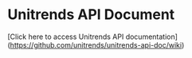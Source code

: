 # Unitrends API Document

[Click here to access Unitrends API documentation] (https://github.com/unitrends/unitrends-api-doc/wiki)

